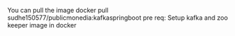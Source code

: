 You can pull the image docker pull sudhe150577/publicmonedia:kafkaspringboot
pre req:
Setup kafka and zoo keeper image in docker 
